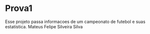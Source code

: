 # Prova1
Esse  projeto passa informacoes de um campeonato de futebol e suas estatística.
Mateus Felipe Silveira Silva
